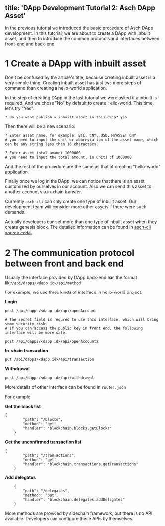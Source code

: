 title: 'DApp Development Tutorial 2: Asch DApp Asset'
---

In the previous tutorial we introduced the basic procedure of Asch DApp development. In this tutorial, we are about to create a DApp with inbuilt asset, and then to introduce the common protocols and interfaces between front-end and back-end.

# 1 Create a DApp with inbuilt asset

Don't be confused by the article's title, because creating inbuilt asset is a very simple thing. Creating inbuilt asset has just two more steps of command than creating a hello-world application.

In the step of creating DApp in the last tutorial we were asked if a inbuilt is required. And we chose "No" by default to create Hello-world. This time, let's try "Yes":

```
? Do you want publish a inbuilt asset in this dapp? yes
```

Then there will be a new scenario:

```
? Enter asset name, for example: BTC, CNY, USD, MYASSET CNY
# you need to input the unit or abbreviation of the asset name, which can be any string less then 16 characters.

? Enter asset total amount 1000000
# you need to input the total amount, in units of 1000000
```

And the rest of the procedure  are the same as that of creating "hello-world" application.

Finally once we log in the DApp, we can notice that there is an asset customized by ourselves in our account. Also we can send this asset to another account via in-chain transfer.

Currently `asch-cli` can only create one type of inbuilt asset. Our development team will consider  more other assets if there were such demands.

Actually developers can set more than one type of inbuilt asset when they create genesis block. The detailed information can be found in [asch-cli source code](https://github.com/sqfasd/asch-cli)。

# 2 The communication protocol between front and back end

Usually the interface provided by DApp back-end has the format like`/api/dapps/<dapp id>/api/method`

For example, we use three kinds of interface in hello-world project:

**Login**

```
post /api/dapps/<dapp id>/api/openAccount

# The secret field is requred to use this interface, which will bring some security risks
# If you can access the public key in front end, the following interface will be more safe:

post /api/dapps/<dapp id>/api/openAccount2
```

**In-chain transaction**

```
put /api/dapps/<dapp id>/api/transaction
```

**Withdrawal**

```
post /api/dapps/<dapp id>/api/withdrawal
```

More details of other interface can be found in `router.json`

For example

**Get the block list**

```
{
		"path": "/blocks",
		"method": "get",
		"handler": "blockchain.blocks.getBlocks"
	}
```

**Get the unconfirmed transaction list**

```
{
		"path": "/transactions",
		"method": "get",
		"handler": "blockchain.transactions.getTransactions"
	}
```

**Add delegates**

```
	{
		"path": "/delegates",
		"method": "put",
		"handler": "blockchain.delegates.addDelegates"
	}
```

More methods are provided by sidechain framework, but there is no API available. Developers can configure these APIs by themselves.